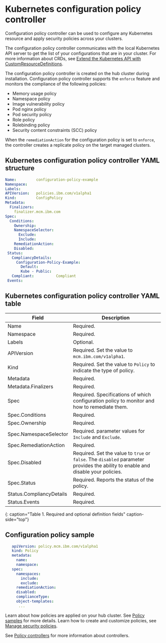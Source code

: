 # Kubernetes configuration policy controller

Configuration policy controller can be used to configure any Kubernetes resource and apply security policies across your clusters. 

The configuration policy controller communicates with the local Kubernetes API server to get the list of your configurations that are in your cluster. For more information about CRDs, see [Extend the Kubernetes API with CustomResourceDefinitions](https://kubernetes.io/docs/tasks/access-kubernetes-api/custom-resources/custom-resource-definitions/). 

The configuration policy controller is created on the hub cluster during installation. Configuration policy controller supports the `enforce` feature and monitors the compliance of the following policies:

* Memory usage policy
* Namespace policy
* Image vulnerability policy
* Pod nginx policy
* Pod security policy
* Role policy
* Rolebinding policy
* Security content constraints (SCC) policy

When the `remediationAction` for the configuration policy is set to `enforce`, the controller creates a replicate policy on the target managed clusters.

## Kubernetes configuration policy controller YAML structure

```yaml
Name:         configuration-policy-example
Namespace:
Labels:
APIVersion:   policies.ibm.com/v1alpha1
Kind:         ConfigPolicy
Metadata:
  Finalizers:
    finalizer.mcm.ibm.com
Spec:
  Conditions:
    Ownership:
    NamespaceSelector:
      Exclude:
      Include:
    RemediationAction:
    Disabled:
 Status:
   CompliancyDetails:
     Configuration-Policy-Example:
       Default:
       Kube - Public:
   Compliant:          Compliant
 Events:
```

## Kubernetes configuration policy controller YAML table

|Field|Description|
|-- | -- |
| Name | Required. <!--Add explanation--> |
| Namespace | Required. <!--Add explanation--> |
| Labels | Optional. <!--Add description--> |
| APIVersion | Required. Set the value to `mcm.ibm.com/v1alpha1`. <!--current place holder until this info is updated--> |
| Kind | Required. Set the value to `Policy` to indicate the type of policy. |
| Metadata | Required. <!--add description--> |
| Metadata.Finalizers | Required. <!--add description-->  |
| Spec | Required. Specifications of which configuration policy to monitor and how to remediate them. |
| Spec.Conditions |  Required. <!--add description--> |
| Spec.Ownership | Required. <!--Add description--> |
| Spec.NamespaceSelector| Required. <!--add description--> parameter values for `Include` and `Exclude`. |
| Spec.RemediationAction | Required. | <!--add description-->|
| Spec.Disabled | Required. Set the value to `true` or `false`. The `disabled` parameter provides the ability to enable and disable your policies.|
| Spec.Status | Required. Reports the status of the policy. <!--expand explanation if possible--> |
| Status.CompliancyDetails | Required. <!--details needed--> |
| Status.Events| Required. <!--add details-->
{: caption="Table 1. Required and optional definition fields" caption-side="top"}


## Configuration policy sample

```yaml
   apiVersion: policy.mcm.ibm.com/v1alpha1
   kind: Policy
   metadata:
     name: 
     namespace:
   spec:
     namespaces:
       include:
       exclude:
     remediationAction:
     disabled:
     complianceType:
     object-templates:
      ...

   ```

<!--Still need to add doc to create a custom controller #1224-->
Learn about how policies are applied on your hub cluster. See [Policy samples](policy_sample_intro.md) for more details. Learn how to create and customize policies, see [Manage security policies](manage_policy_overview.md). 

See [Policy controllers](policy_controllers.md) for more information about controllers.
